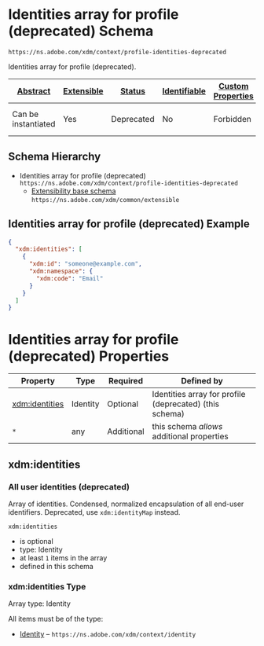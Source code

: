 
# Identities array for profile (deprecated) Schema

```
https://ns.adobe.com/xdm/context/profile-identities-deprecated
```

Identities array for profile (deprecated).

| [Abstract](../../../abstract.md) | [Extensible](../../../extensions.md) | [Status](../../../status.md) | [Identifiable](../../../id.md) | [Custom Properties](../../../extensions.md) | [Additional Properties](../../../extensions.md) | Defined In |
|----------------------------------|--------------------------------------|------------------------------|--------------------------------|---------------------------------------------|-------------------------------------------------|------------|
| Can be instantiated | Yes | Deprecated | No | Forbidden | Permitted | [mixins/deprecated/profile-identities-deprecated.schema.json](mixins/deprecated/profile-identities-deprecated.schema.json) |
## Schema Hierarchy

* Identities array for profile (deprecated) `https://ns.adobe.com/xdm/context/profile-identities-deprecated`
  * [Extensibility base schema](../../datatypes/extensible.schema.md) `https://ns.adobe.com/xdm/common/extensible`


## Identities array for profile (deprecated) Example
```json
{
  "xdm:identities": [
    {
      "xdm:id": "someone@example.com",
      "xdm:namespace": {
        "xdm:code": "Email"
      }
    }
  ]
}
```

# Identities array for profile (deprecated) Properties

| Property | Type | Required | Defined by |
|----------|------|----------|------------|
| [xdm:identities](#xdmidentities) | Identity | Optional | Identities array for profile (deprecated) (this schema) |
| `*` | any | Additional | this schema *allows* additional properties |

## xdm:identities
### All user identities (deprecated)

Array of identities. Condensed, normalized encapsulation of all end-user identifiers.  Deprecated, use `xdm:identityMap` instead.

`xdm:identities`
* is optional
* type: Identity
* at least `1` items in the array
* defined in this schema

### xdm:identities Type


Array type: Identity

All items must be of the type:
* [Identity](../../datatypes/identity.schema.md) – `https://ns.adobe.com/xdm/context/identity`







